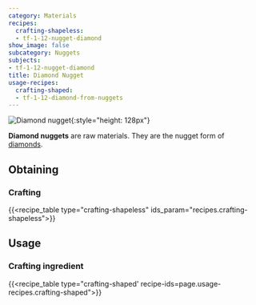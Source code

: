 ```yaml
---
category: Materials
recipes:
  crafting-shapeless:
  - tf-1-12-nugget-diamond
show_image: false
subcategory: Nuggets
subjects:
- tf-1-12-nugget-diamond
title: Diamond Nugget
usage-recipes:
  crafting-shaped:
  - tf-1-12-diamond-from-nuggets
---
```


![Diamond nugget](/images/docs/1.12/thermal-foundation/nugget-diamond.png){:style="height: 128px"}


**Diamond nuggets** are raw materials. They are the nugget form of
[diamonds](https://minecraft.gamepedia.com/Diamond).


Obtaining
---------

### Crafting
{{<recipe_table type="crafting-shapeless" ids_param="recipes.crafting-shapeless">}}


Usage
-----

### Crafting ingredient
{{<recipe_table type="crafting-shaped' recipe-ids=page.usage-recipes.crafting-shaped">}}
